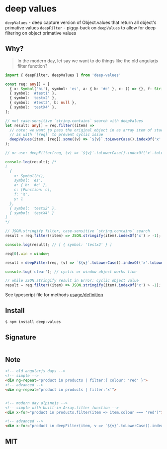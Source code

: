 # deep values
`deepValues` - deep capture version of Object.values that return all object's primative values 
`deepFilter` - piggy-back on `deepValues` to allow for deep filtering on object primative values


## Why?
> In the modern day, let say we want to do things like the old angularjs filter function?

```ts
import { deepFilter, deepValues } from 'deep-values'

const req: any[] = [
  { x: Symbol('hi'), symbol: 'es', a: { b: '#c' }, c: () => {}, f: String('X'), y: Number(1) },
  { symbol: '#test1' },
  { symbol: 'testx2' },
  { symbol: '#test3', b: null },
  { symbol: 'testX4' },
];

// not case-sensitive `string.contains` search with deepValues
let result: any[] = req.filter((item) =>
  // note: we want to pass the original object in as array item of stack/2nd parameter
  // as with `[req]` to prevent cyclic issue
  deepValues(item, [req]).some((v) => `${v}`.toLowerCase().indexOf('x'.toLowerCase()) > -1)
);

// or use: deepFilter(req, (v) => `${v}`.toLowerCase().indexOf('x'.toLowerCase()) > -1);

console.log(result); /*
[
  {
    x: Symbol(hi),
    symbol: 'es',
    a: { b: '#c' },
    c: [Function: c],
    f: 'X',
    y: 1
  },
  { symbol: 'testx2' },
  { symbol: 'testX4' }
]
*/

// JSON.stringify filter, case-sensitive `string.contains` search
result = req.filter((item) => JSON.stringify(item).indexOf('x') > -1);

console.log(result); // [ { symbol: 'testx2' } ]

req[0].win = window;

result = deepFilter(req, (v) => `${v}`.toLowerCase().indexOf('x'.toLowerCase()) > -1);

console.log('clear'); // cyclic or window object works fine

// while JSON.stringify result in Error: cyclic object value
result = req.filter((item) => JSON.stringify(item).indexOf('x') > -1);

```

See typescript file for methods [usage/definition](dist/index.d.ts)

## Install

```bash
$ npm install deep-values
```

## Signature
```ts

```
## Note
```html
<!-- old angularjs days -->
<!-- simple -->
<div ng-repeat="product in products | filter:{ colour: 'red' }"> 
<!-- advanced -->
<div ng-repeat="product in products | filter:'x'"> 


<!-- modern day alpinejs -->
<!-- simple with built-in Array.filter function -->
<div x-for="product in products.filter(item => item.colour === 'red')"> 

<!-- advanced -->
<div x-for="product in deepFilter(item, v => `${v}`.toLowerCase().indexOf('x'.toLowerCase()) > -1)">

```

## MIT
